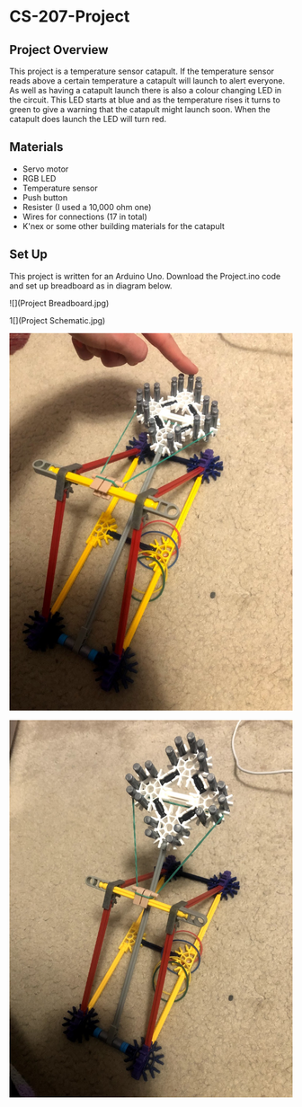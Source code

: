 # CS-207-Project

## Project Overview
This project is a temperature sensor catapult. If the temperature sensor reads above a certain temperature a catapult will launch to alert everyone. 
As well as having a catapult launch there is also a colour changing LED in the circuit. This LED starts at blue and as the temperature rises it turns to green to give a warning that the catapult might launch soon. When the catapult does launch the LED will turn red. 

## Materials 
- Servo motor 
- RGB LED 
- Temperature sensor
- Push button 
- Resister (I used a 10,000 ohm one)
- Wires for connections (17 in total)
- K'nex or some other building materials for the catapult

## Set Up 

This project is written for an Arduino Uno. Download the Project.ino code and set up breadboard as in diagram below.

![](Project Breadboard.jpg)

1[](Project Schematic.jpg)


![](CatapultLoadedPosition.jpg)


![](CatapultReleased.jpg)

